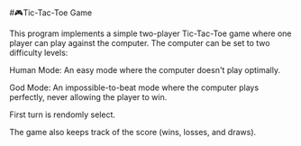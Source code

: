#🎮Tic-Tac-Toe Game

This program implements a simple two-player Tic-Tac-Toe game where one player can play against the computer. The computer can be set to two difficulty levels:

Human Mode: An easy mode where the computer doesn't play optimally.

God Mode: An impossible-to-beat mode where the computer plays perfectly, never allowing the player to win.

First turn is rendomly select.

The game also keeps track of the score (wins, losses, and draws).